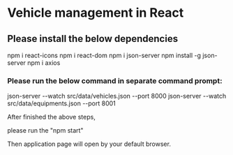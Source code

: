 # Vehicle management in React 

## Please install the below dependencies

npm i react-icons
npm i react-dom
npm i json-server
npm install -g json-server
npm i axios


### Please run the below command in separate command prompt:
json-server --watch src/data/vehicles.json  --port 8000
json-server --watch src/data/equipments.json  --port 8001

After finished the above steps,

please run the "npm start"

Then application page will open by your default browser.